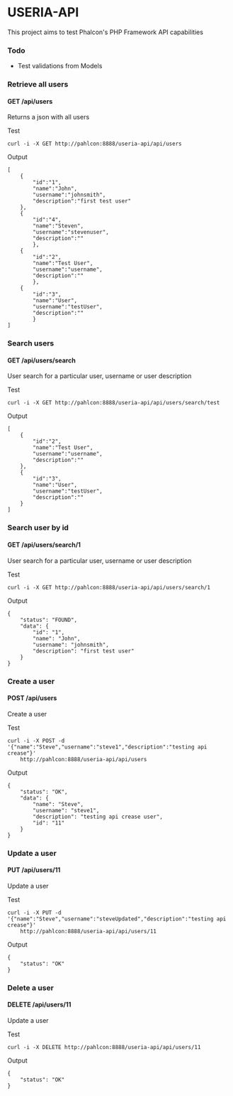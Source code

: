 # USERIA-API

This project aims to test Phalcon's PHP Framework API capabilities

### Todo 
- Test validations from Models

### Retrieve all users
#### GET /api/users
Returns a json with all users

Test
```
curl -i -X GET http://pahlcon:8888/useria-api/api/users
```

Output
```
[
    {
        "id":"1",
        "name":"John",
        "username":"johnsmith",
        "description":"first test user"
    },
    {
        "id":"4",
        "name":"Steven",
        "username":"stevenuser",
        "description":""
        },
    {
        "id":"2",
        "name":"Test User",
        "username":"username",
        "description":""
        },
    {
        "id":"3",
        "name":"User",
        "username":"testUser",
        "description":""
        }
]
```

### Search users
#### GET /api/users/search
User search for a particular user, username or user description

Test
```
curl -i -X GET http://pahlcon:8888/useria-api/api/users/search/test
```

Output
```
[
    {
        "id":"2",
        "name":"Test User",
        "username":"username",
        "description":""
    },
    {
        "id":"3",
        "name":"User",
        "username":"testUser",
        "description":""
    }
]
```

### Search user by id
#### GET /api/users/search/1
User search for a particular user, username or user description

Test
```
curl -i -X GET http://pahlcon:8888/useria-api/api/users/search/1
```

Output
```
{
    "status": "FOUND",
    "data": {
        "id": "1",
        "name": "John",
        "username": "johnsmith",
        "description": "first test user"
    }
}
```

### Create a user 
#### POST /api/users
Create a user 

Test
```
curl -i -X POST -d '{"name":"Steve","username":"steve1","description":"testing api crease"}'
    http://pahlcon:8888/useria-api/api/users
```

Output
```
{
    "status": "OK",
    "data": {
        "name": "Steve",
        "username": "steve1",
        "description": "testing api crease user",
        "id": "11"
    }
}
```

### Update a user 
#### PUT /api/users/11
Update a user 

Test
```
curl -i -X PUT -d '{"name":"Steve","username":"steveUpdated","description":"testing api crease"}'
    http://pahlcon:8888/useria-api/api/users/11
```

Output
```
{
    "status": "OK"
}
```

### Delete a user 
#### DELETE /api/users/11
Update a user 

Test
```
curl -i -X DELETE http://pahlcon:8888/useria-api/api/users/11
```

Output
```
{
    "status": "OK"
}
```